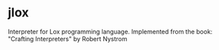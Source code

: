 # jlox
Interpreter for Lox programming language. Implemented from the book: "Crafting Interpreters" by Robert Nystrom
